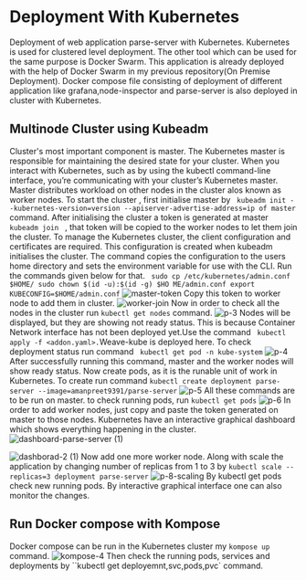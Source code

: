 # Deployment With Kubernetes
Deployment of web application parse-server with Kubernetes. Kubernetes is used for clustered level deployment. The other tool which can be used for the same purpose is Docker Swarm. This application is already deployed with the help of Docker Swarm in my previous repository(On Premise Deployment). Docker compose file consisting of deployment of different application like grafana,node-inspector and parse-server is also deployed in cluster with Kubernetes.
## Multinode Cluster using Kubeadm
Cluster's most important component is master. The Kubernetes master is responsible for maintaining the desired state for your cluster. When you interact with Kubernetes, such as by using the kubectl command-line interface, you’re communicating with your cluster’s Kubernetes master. Master distributes workload on other nodes in the cluster alos known as worker nodes. 
To start the cluster , first initialise master by ` kubeadm init --kubernetes-version=version --apiserver-advertise-address=ip of master` command.
After initialising the cluster a token is generated at master `kubeadm join ` , that token will be copied to the worker nodes to let them join the cluster. To manage the Kubernetes cluster, the client configuration and certificates are required. This configuration is created when kubeadm initialises the cluster. The command copies the configuration to the users home directory and sets the environment variable for use with the CLI. Run the commands given below for that.
` sudo cp /etc/kubernetes/admin.conf $HOME/
sudo chown $(id -u):$(id -g) $HO ME/admin.conf
export KUBECONFIG=$HOME/admin.conf`
![master-token](https://user-images.githubusercontent.com/25201552/55382164-96efa100-5542-11e9-97f5-86209ff120b4.PNG)
Copy this token to worker node to add them in cluster.
![worker-join](https://user-images.githubusercontent.com/25201552/55382265-dddd9680-5542-11e9-86ee-48d718be29d1.PNG)
Now in order to check all the nodes in the cluster run `kubectl get nodes` command.
![p-3](https://user-images.githubusercontent.com/25201552/55382368-19786080-5543-11e9-9bac-f0cd1381dc7b.PNG)
Nodes will be displayed, but they are showing not ready status. This is because Container Network interface has not been deployed yet.Use the command ` kubectl apply -f <addon.yaml>.`Weave-kube is deployed here.
To check deployment status run command ` kubectl get pod -n kube-system`
![p-4](https://user-images.githubusercontent.com/25201552/55382774-29dd0b00-5544-11e9-95ea-c074bae05596.PNG)
After successfully running this command, master and the worker nodes will show ready status. 
Now create pods, as it is the runable  unit of work in Kubernetes. To create run command ` kubectl create deployment parse-server --image=amanpreet9391/parse-server `
![p-5](https://user-images.githubusercontent.com/25201552/55383014-bf789a80-5544-11e9-84ef-283fc29c1d23.PNG)
All these commands are to be run on master.
to check running pods, run `kubectl get pods`
![p-6](https://user-images.githubusercontent.com/25201552/55383089-f2bb2980-5544-11e9-86d5-1a4646771a0a.PNG)
In order to add worker nodes, just copy and paste the token generated on master to those nodes. 
Kubernetes have an interactive graphical dashboard which shows everything happening in the cluster.
![dashboard-parse-server (1)](https://user-images.githubusercontent.com/25201552/55383300-7bd26080-5545-11e9-93df-509e52d8d763.png)

![dashborad-2 (1)](https://user-images.githubusercontent.com/25201552/55383275-6a895400-5545-11e9-905b-f7ea191a6138.png)
Now add one more worker node. Along with scale the application by changing number of replicas from 1 to 3 by `kubectl scale --replicas=3 deployment parse-server`
![p-8-scaling](https://user-images.githubusercontent.com/25201552/55383452-d4a1f900-5545-11e9-822c-974286180605.PNG)
By kubectl get pods check new running pods. By interactive graphical interface one can also monitor the changes.

## Run Docker compose with Kompose
Docker compose can be run in the Kubernetes cluster my `kompose up` command.
![kompose-4](https://user-images.githubusercontent.com/25201552/55383658-5f82f380-5546-11e9-90e1-b6402d2c0c52.png)
Then check the running pods, services and deployments by ``kubectl get deployemnt,svc,pods,pvc` command.















